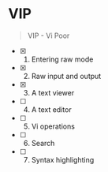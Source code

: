 # VIP

> VIP - Vi Poor

- [x] 1. Entering raw mode
- [x] 2. Raw input and output
- [x] 3. A text viewer
- [ ] 4. A text editor
- [ ] 5. Vi operations
- [ ] 6. Search
- [ ] 7. Syntax highlighting